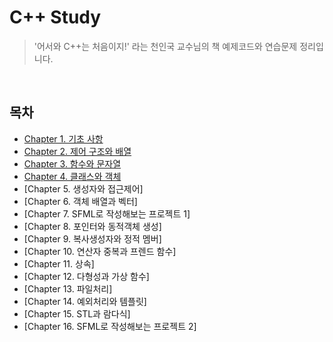 # C++ Study

> '어서와 C++는 처음이지!' 라는 천인국 교수님의 책 예제코드와 연습문제 정리입니다.

<br>

## 목차

- [Chapter 1. 기초 사항](https://github.com/ningpop/C-plus-plus-Study/tree/master/Ch1)
- [Chapter 2. 제어 구조와 배열](https://github.com/ningpop/C-plus-plus-Study/tree/master/Ch2)
- [Chapter 3. 함수와 문자열](https://github.com/ningpop/C-plus-plus-Study/tree/master/Ch3)
- [Chapter 4. 클래스와 객체](https://github.com/ningpop/C-plus-plus-Study/tree/master/Ch4)
- [Chapter 5. 생성자와 접근제어]
- [Chapter 6. 객체 배열과 벡터]
- [Chapter 7. SFML로 작성해보는 프로젝트 1]
- [Chapter 8. 포인터와 동적객체 생성]
- [Chapter 9. 복사생성자와 정적 멤버]
- [Chapter 10. 연산자 중복과 프렌드 함수]
- [Chapter 11. 상속]
- [Chapter 12. 다형성과 가상 함수]
- [Chapter 13. 파일처리]
- [Chapter 14. 예외처리와 템플릿]
- [Chapter 15. STL과 람다식]
- [Chapter 16. SFML로 작성해보는 프로젝트 2]
